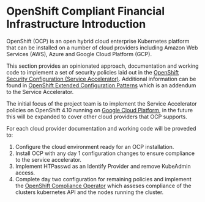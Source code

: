 # OpenShift Compliant Financial Infrastructure Introduction

OpenShift (OCP) is an open hybrid cloud enterprise Kubernetes platform that can be installed on a number of cloud providers including Amazon Web Services (AWS), Azure and Google Cloud Platform (GCP).

This section provides an opinionated approach, documentation and working code to implement a set of security policies laid out in the [OpenShift Security Configuration (Service Accelerator)](accelerators/kubernetes/ocp/sat_rh_ocp.adoc).
Additional information can be found in [OpenShift Extended Configuration Patterns](accelerators/kubernetes/ocp/expanded-sec-details.adoc) which is an addendum to the Service Accelerator.

The initial focus of the project team is to implement the Service Accelerator policies on OpenShift 4.10 running on [Google Cloud Platform](accelerators/kubernetes/ocp/gcp), in the future this will be expanded to cover other cloud providers that OCP supports. 

For each cloud provider documentation and working code will be proveded to:

1. Configure the cloud environment ready for an OCP installation.
2. Install OCP with any day 1 configuration changes to ensure compliance to the service accelerator.
3. Implement HTPasswd as an Identify Provider and remove KubeAdmin access.
3. Complete day two configuration for remaining policies and implement the [OpenShift Compliance Operator](https://docs.openshift.com/container-platform/4.10/security/compliance_operator/compliance-operator-understanding.html#understanding-compliance-operator) which asseses compliance of the clusters kubernetes API and the nodes running the cluster. 

